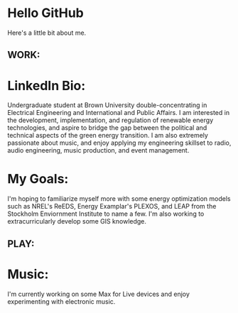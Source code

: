 # Hello GitHub
Here's a little bit about me.

## WORK:
# LinkedIn Bio:
Undergraduate student at Brown University double-concentrating in Electrical Engineering and International and Public Affairs. I am interested in the development, implementation, and regulation of renewable energy technologies, and aspire to bridge the gap between the political and technical aspects of the green energy transition. I am also extremely passionate about music, and enjoy applying my engineering skillset to radio, audio engineering, music production, and event management.
# My Goals:
I'm hoping to familiarize myself more with some energy optimization models such as NREL's ReEDS, Energy Examplar's PLEXOS, and LEAP from the Stockholm Enviornment Institute to name a few. I'm also working to extracurricularly develop some GIS knowledge. 

## PLAY:
# Music:
I'm currently working on some Max for Live devices and enjoy experimenting with electronic music. 

